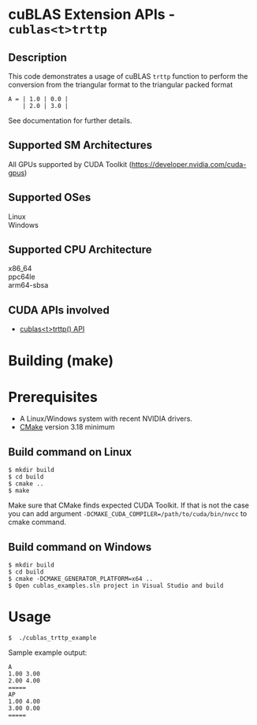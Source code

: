 # cuBLAS Extension APIs - `cublas<t>trttp`

## Description

This code demonstrates a usage of cuBLAS `trttp` function to perform the conversion from the triangular format to the triangular packed format

```
A = | 1.0 | 0.0 |
    | 2.0 | 3.0 |
```

See documentation for further details.

## Supported SM Architectures

All GPUs supported by CUDA Toolkit (https://developer.nvidia.com/cuda-gpus)  

## Supported OSes

Linux  
Windows

## Supported CPU Architecture

x86_64  
ppc64le  
arm64-sbsa

## CUDA APIs involved
- [cublas\<t>trttp() API](https://docs.nvidia.com/cuda/cublas/index.html#cublas-trttp)

# Building (make)

# Prerequisites
- A Linux/Windows system with recent NVIDIA drivers.
- [CMake](https://cmake.org/download) version 3.18 minimum

## Build command on Linux
```
$ mkdir build
$ cd build
$ cmake ..
$ make
```
Make sure that CMake finds expected CUDA Toolkit. If that is not the case you can add argument `-DCMAKE_CUDA_COMPILER=/path/to/cuda/bin/nvcc` to cmake command.

## Build command on Windows
```
$ mkdir build
$ cd build
$ cmake -DCMAKE_GENERATOR_PLATFORM=x64 ..
$ Open cublas_examples.sln project in Visual Studio and build
```

# Usage
```
$  ./cublas_trttp_example
```

Sample example output:

```
A
1.00 3.00 
2.00 4.00 
=====
AP
1.00 4.00 
3.00 0.00 
=====
```
